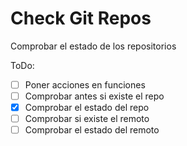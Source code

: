 # Check Git Repos

Comprobar el estado de los repositorios

ToDo:
- [ ] Poner acciones en funciones
- [ ] Comprobar antes si existe el repo
- [x] Comprobar el estado del repo
- [ ] Comprobar si existe el remoto
- [ ] Comprobar el estado del remoto
